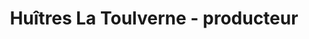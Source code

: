 ---
title: "Huîtres La Toulverne - producteur"
url: /baden/huitres-la-toulverne-producteur/
shop: Fisch
---
